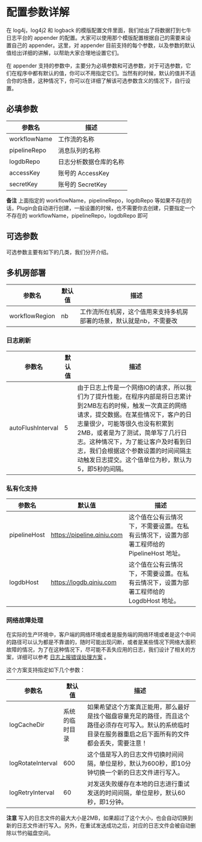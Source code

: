 # 配置参数详解

在 log4j，log4j2 和 logback 的模版配置文件里面，我们给出了将数据打到七牛日志平台的 appender 的配置。大家可以使用那个模版配置根据自己的需要来设置自己的 appender。这里，对 appender 目前支持的每个参数，以及参数的默认值给出详细的讲解，以帮助大家合理地设置它们。

在 appender 支持的参数中，主要分为必填参数和可选参数，对于可选参数，它们在程序中都有默认的值，你可以不用指定它们。当然有的时候，默认的值并不适合你的场景，这种情况下，你可以在详细了解该可选参数含义的情况下，自行设置。

## 必填参数

|参数名|描述|
|---|---|
|workflowName|工作流的名称|
|pipelineRepo|消息队列的名称|
|logdbRepo|日志分析数据仓库的名称|
|accessKey|账号的 AccessKey|
|secretKey|账号的 SecretKey|

**备注** 上面指定的 workflowName，pipelineRepo，logdbRepo 等如果不存在的话，Plugin会自动进行创建，一般设置的时候，也不需要你去创建，只要指定一个不存在的 workflowName，pipelineRepo，logdbRepo 即可

## 可选参数

可选参数主要有如下的几类，我们分开介绍。

## 多机房部署

|参数名|默认值|描述|
|---|---|---|
|workflowRegion|nb|工作流所在机房，这个值用来支持多机房部署的场景，默认就是nb，不需要改| 

### 日志刷新

|参数名|默认值|描述|
|---|---|---|
|autoFlushInterval|5|由于日志上传是一个网络IO的请求，所以我们为了提升性能，在程序内部是将日志累计到2MB左右的时候，触发一次真正的网络请求，提交数据。在某些情况下，客户的日志量很少，可能等很久也没有积累到2MB，或者是为了测试，简单写了几行日志。这种情况下，为了能让客户及时看到日志，我们会根据这个参数设置的时间间隔主动触发日志提交。这个值单位为秒，默认为5，即5秒的间隔。|

### 私有化支持

|参数名|默认值|描述|
|---|---|---|
|pipelineHost|https://pipeline.qiniu.com|这个值在公有云情况下，不需要设置。在私有云情况下，设置为部署工程师给的 PipelineHost 地址。|
|logdbHost|https://logdb.qiniu.com|这个值在公有云情况下，不需要设置。在私有云情况下，设置为部署工程师给的 LogdbHost 地址。|

### 网络故障处理

在实际的生产环境中，客户端的网络环境或者是服务端的网络环境或者是这个中间的路径可以认为都是不靠谱的，随时可能出现闪断，或者是某些情况下网络大面积故障的情况，为了在这种情况下，尽可能不丢失应用的日志，我们设计了相关的方案，详细可以参考 [日志上报错误处理方案](../design/1.日志上报错误处理方案.md) 。

这个方案支持指定如下几个参数：

|参数名|默认值|描述|
|---|---|---|
|logCacheDir|系统的临时目录|如果希望这个方案真正能用，那么最好是找个磁盘容量充足的路径，而且这个路径必须存在可写入。默认的系统临时目录在服务器重启之后下面所有的文件都会丢失，需要注意！|
|logRotateInterval|600|这个值是写入的日志文件切换时间间隔，单位是秒，默认为600秒，即10分钟切换一个新的日志文件进行写入。|
|logRetryInterval|60|对发送失败缓存在本地的日志进行重试发送的时间间隔，单位是秒，默认60秒，即1分钟。|

**注意** 写入的日志文件的最大大小是2MB，如果超过了这个大小，也会自动切换到新的日志文件进行写入。另外，在重试发送成功之后，对应的日志文件会被自动删除以节约磁盘空间。


